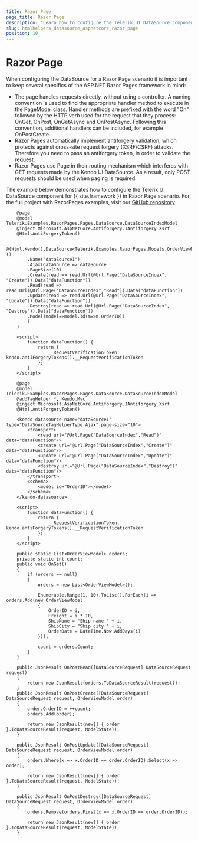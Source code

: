 ```yaml
---
title: Razor Page
page_title: Razor Page
description: "Learn how to configure the Telerik UI DataSource component for {{ site.framework }} in Razor Page scenario"
slug: htmlhelpers_datasource_aspnetcore_razor_page
position: 10
---
```


# Razor Page

When configuring the DataSource for a Razor Page scenario it is important to keep several specifics of the ASP.NET Razor Pages framework in mind:

* The page handles requests directly, without using a controller. A naming convention is used to find the appropriate handler method to execute in the PageModel class. Handler methods are prefixed with the word "On" followed by the HTTP verb used for the request that they process: OnGet, OnPost, OnGetAsync and OnPostAsync. Following this convention, additional handlers can be included, for example OnPostCreate. 
* Razor Pages automatically implement antiforgery validation, which protects against cross-site request forgery (XSRF/CSRF) attacks. Therefore you need to pass an antiforgery token, in order to validate the request. 
* Razor Pages use Page in their routing mechanism which interferes with GET requests made by the Kendo UI DataSource. As a result, only POST requests should be used when paging is required.

The example below demonstrates how to configure the Telerik UI DataSource component for {{ site.framework }} in Razor Page scenario. For the full project with RazorPages examples, visit our [GitHub repository](https://github.com/telerik/ui-for-aspnet-core-examples/tree/master/Telerik.Examples.RazorPages).

```tab-HtmlHelper(csthml)
    @page
    @model Telerik.Examples.RazorPages.Pages.DataSource.DataSourceIndexModel
    @inject Microsoft.AspNetCore.Antiforgery.IAntiforgery Xsrf
    @Html.AntiForgeryToken()

    @(Html.Kendo().DataSource<Telerik.Examples.RazorPages.Models.OrderViewModel>()
        .Name("dataSource1")
        .Ajax(dataSource => dataSource
        .PageSize(10)
        .Create(read => read.Url(@Url.Page("DataSourceIndex", "Create")).Data("dataFunction"))
        .Read(read => read.Url(@Url.Page("DataSourceIndex","Read")).Data("dataFunction"))
        .Update(read => read.Url(@Url.Page("DataSourceIndex", "Update")).Data("dataFunction"))
        .Destroy(read => read.Url(@Url.Page("DataSourceIndex", "Destroy")).Data("dataFunction"))
        .Model(model=>model.Id(m=>m.OrderID))
        )
    )

    <script>
        function dataFunction() {
            return {
                __RequestVerificationToken: kendo.antiForgeryTokens().__RequestVerificationToken
            };
        }
    </script>
```
```tab-TagHelper(csthml)
    @page
    @model Telerik.Examples.RazorPages.Pages.DataSource.DataSourceIndexModel
    @addTagHelper *, Kendo.Mvc
    @inject Microsoft.AspNetCore.Antiforgery.IAntiforgery Xsrf
    @Html.AntiForgeryToken()

    <kendo-datasource name="dataSource1" type="DataSourceTagHelperType.Ajax" page-size="10">
        <transport>
            <read url="@Url.Page("DataSourceIndex","Read")" data="dataFunction"/>
            <create url="@Url.Page("DataSourceIndex","Create")" data="dataFunction"/>
            <update url="@Url.Page("DataSourceIndex","Update")" data="dataFunction"/>
            <destroy url="@Url.Page("DataSourceIndex","Destroy")" data="dataFunction"/>
        </transport>
        <schema>
            <model id="OrderID"></model>
        </schema>
    </kendo-datasource>

    <script>
        function dataFunction() {
            return {
                __RequestVerificationToken: kendo.antiForgeryTokens().__RequestVerificationToken
            };
        }
    </script> 
```
```tab-PageModel(cshtml.cs)      
	public static List<OrderViewModel> orders;
    private static int count;
    public void OnGet()
    {
        if (orders == null)
        {
            orders = new List<OrderViewModel>();

            Enumerable.Range(1, 10).ToList().ForEach(i => orders.Add(new OrderViewModel
            {
                OrderID = i,
                Freight = i * 10,
                ShipName = "Ship name " + i,
                ShipCity = "Ship city " + i,
                OrderDate = DateTime.Now.AddDays(i)
            }));
            
            count = orders.Count;
        }
    }

    public JsonResult OnPostRead([DataSourceRequest] DataSourceRequest request)
    {
        return new JsonResult(orders.ToDataSourceResult(request));
    }
    public JsonResult OnPostCreate([DataSourceRequest] DataSourceRequest request, OrderViewModel order)
    {
        order.OrderID = ++count;
        orders.Add(order);

        return new JsonResult(new[] { order }.ToDataSourceResult(request, ModelState));
    }

    public JsonResult OnPostUpdate([DataSourceRequest] DataSourceRequest request, OrderViewModel order)
    {
        orders.Where(x => x.OrderID == order.OrderID).Select(x => order);

        return new JsonResult(new[] { order }.ToDataSourceResult(request, ModelState));
    }

    public JsonResult OnPostDestroy([DataSourceRequest] DataSourceRequest request, OrderViewModel order)
    {
        orders.Remove(orders.First(x => x.OrderID == order.OrderID));

        return new JsonResult(new[] { order }.ToDataSourceResult(request, ModelState));
    }
```
